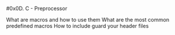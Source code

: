 #0x0D. C - Preprocessor

What are macros and how to use them
What are the most common predefined macros
How to include guard your header files
